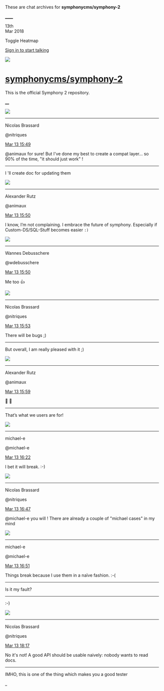 These are chat archives for **symphonycms/symphony-2**

[__](/symphonycms/symphony-2/archives/2018/03/14)[__](/symphonycms/symphony-2/archives/2018/03/12)

13th  
Mar 2018

Toggle Heatmap

[Sign in to start talking](/login?action=login&button=archive-login)

![](https://avatars-02.gitter.im/group/iv/3/57542c45c43b8c601977197e?s=48)

#  [symphonycms/symphony-2](/symphonycms/symphony-2)

This is the official Symphony 2 repository.

[ __](/orgs/symphonycms/rooms "More symphonycms rooms")

![](https://avatars1.githubusercontent.com/u/771169?v=4&s=30)

____

Nicolas Brassard

@nitriques

[Mar 13
15:49](https://gitter.im/symphonycms/symphony-2?at=5aa7f30735dd17022e552186)

@animaux for sure! But I've done my best to create a compat layer... so 90% of
the time, "it should just work" !

____

I 'll create doc for updating them

![](https://avatars2.githubusercontent.com/u/446874?v=4&s=30)

____

Alexander Rutz

@animaux

[Mar 13
15:50](https://gitter.im/symphonycms/symphony-2?at=5aa7f34a458cbde5572d29e9)

I know, I’m not complaining. I embrace the future of symphony. Especially if
Custom-DS/SQL-Stuff becomes easier `:)`

![](https://avatars1.githubusercontent.com/u/4136426?v=4&s=30)

____

Wannes Debusschere

@wdebusschere

[Mar 13
15:50](https://gitter.im/symphonycms/symphony-2?at=5aa7f359c3c5f8b90d691a3c)

Me too :+1:

![](https://avatars1.githubusercontent.com/u/771169?v=4&s=30)

____

Nicolas Brassard

@nitriques

[Mar 13
15:53](https://gitter.im/symphonycms/symphony-2?at=5aa7f3eca60157d62fe176a0)

There will be bugs ;)

____

But overall, I am really pleased with it ;)

![](https://avatars2.githubusercontent.com/u/446874?v=4&s=30)

____

Alexander Rutz

@animaux

[Mar 13
15:59](https://gitter.im/symphonycms/symphony-2?at=5aa7f57135dd17022e55324c)

:bug: :hammer:

____

That’s what we users are for!

![](https://avatars2.githubusercontent.com/u/40072?v=4&s=30)

____

michael-e

@michael-e

[Mar 13
16:22](https://gitter.im/symphonycms/symphony-2?at=5aa7facd35dd17022e555b68)

I bet it will break. :-)

![](https://avatars1.githubusercontent.com/u/771169?v=4&s=30)

____

Nicolas Brassard

@nitriques

[Mar 13
16:47](https://gitter.im/symphonycms/symphony-2?at=5aa8008553c1dbb743d98b67)

@michael-e you will ! There are already a couple of "michael cases" in my mind

![](https://avatars2.githubusercontent.com/u/40072?v=4&s=30)

____

michael-e

@michael-e

[Mar 13
16:51](https://gitter.im/symphonycms/symphony-2?at=5aa8019be4ff28713a2a0e68)

Things break because I use them in a naïve fashion. :-(

____

Is it my fault?

____

:-)

![](https://avatars1.githubusercontent.com/u/771169?v=4&s=30)

____

Nicolas Brassard

@nitriques

[Mar 13
18:17](https://gitter.im/symphonycms/symphony-2?at=5aa815a26f8b4b9946222430)

No it's not! A good API should be usable naively: nobody wants to read docs.

____

IMHO, this is one of the thing which makes you a good tester

_

